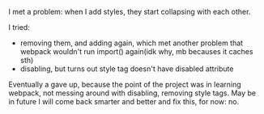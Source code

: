 I met a problem: 
when I add styles, they start collapsing with each other. 

I tried:
* removing them, and adding again, which met another problem that webpack wouldn't run import() again(idk why, mb becauses it caches sth)
* disabling, but turns out style tag doesn't have disabled attribute

Eventually a gave up, because the point of the project was in learning webpack, not messing around with disabling, removing style tags.
May be in future I will come back smarter and better and fix this, for now: no.
